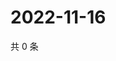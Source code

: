 # 2022-11-16

共 0 条

<!-- BEGIN WEIBO -->
<!-- 最后更新时间 Wed Nov 16 2022 02:20:13 GMT+0800 (China Standard Time) -->

<!-- END WEIBO -->
